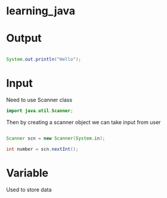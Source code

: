 # learning_java

# Output

```java

System.out.println("Hello");

```
# Input 

Need to use Scanner class 

```java
import java.util.Scanner;
```

Then by creating a scanner object we can take input from user 

```java

Scanner scn = new Scanner(System.in);

int number = scn.nextInt();
```

# Variable

Used to store data 
